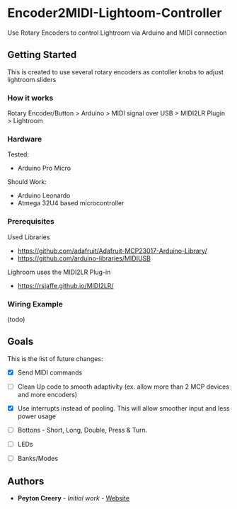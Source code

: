 # Encoder2MIDI-Lightoom-Controller
Use Rotary Encoders to control Lightroom via Arduino and MIDI connection

## Getting Started

This is created to use several rotary encoders as contoller knobs to adjust lightroom sliders

### How it works

Rotary Encoder/Button > Arduino > MIDI signal over USB > MIDI2LR Plugin > Lightroom

### Hardware

Tested:
 - Arduino Pro Micro

Should Work:
 - Arduino Leonardo
 - Atmega 32U4 based microcontroller

### Prerequisites

Used Libraries
 - https://github.com/adafruit/Adafruit-MCP23017-Arduino-Library/
 - https://github.com/arduino-libraries/MIDIUSB

Lighroom uses the MIDI2LR Plug-in
 - https://rsjaffe.github.io/MIDI2LR/

### Wiring Example

(todo)

## Goals
This is the list of future changes:

 - [X] Send MIDI commands
 - [ ] Clean Up code to smooth adaptivity (ex. allow more than 2 MCP devices and more encoders)
 - [x] Use interrupts instead of pooling. This will allow smoother input and less power usage
 - [ ] Bottons - Short, Long, Double, Press & Turn.
 - [ ] LEDs
 - [ ] Banks/Modes



## Authors

* **Peyton Creery** - *Initial work* - [Website](https://twinsphotography.net)
